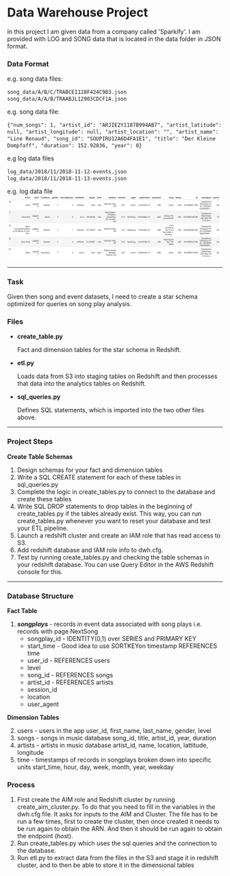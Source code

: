 # Data Warehouse Project
In this project I am given data from a company called 'Sparkify'.
I am provided with LOG and SONG data that is located in the data folder in JSON format.


### Data Format
e.g. song data files:
```
song_data/A/B/C/TRABCEI128F424C983.json
song_data/A/A/B/TRAABJL12903CDCF1A.json
```
e.g. song data file:
```
{"num_songs": 1, "artist_id": "ARJIE2Y1187B994AB7", "artist_latitude": null, "artist_longitude": null, "artist_location": "", "artist_name": "Line Renaud", "song_id": "SOUPIRU12A6D4FA1E1", "title": "Der Kleine Dompfaff", "duration": 152.92036, "year": 0}
```

e.g log data files
```
log_data/2018/11/2018-11-12-events.json
log_data/2018/11/2018-11-13-events.json
```

e.g. log data file
![](log-data.png)
 
---

### Task

Given then song and event datasets, I need to create a star schema optimized for queries on song play analysis.


### Files

* **create_table.py**

    Fact and dimension tables for the star schema in Redshift.
* **etl.py**
 
    Loads data from S3 into staging tables on Redshift and then processes that data into the analytics tables on Redshift.
* **sql_queries.py**
 
    Defines SQL statements, which is imported into the two other files above.

---

### Project Steps

**Create Table Schemas**

1. Design schemas for your fact and dimension tables
2. Write a SQL CREATE statement for each of these tables in sql_queries.py
3. Complete the logic in create_tables.py to connect to the database and create these tables
4. Write SQL DROP statements to drop tables in the beginning of create_tables.py if the tables already exist. This way, you can run create_tables.py whenever you want to reset your database and test your ETL pipeline.
5. Launch a redshift cluster and create an IAM role that has read access to S3.
6. Add redshift database and IAM role info to dwh.cfg.
7. Test by running create_tables.py and checking the table schemas in your redshift database. You can use Query Editor in the AWS Redshift console for this.

---

### Database Structure
**Fact Table**

1. ***songplays*** - records in event data associated with song plays i.e. records with page NextSong
    * songplay_id - IDENTITY(0,1) over SERIES and PRIMARY KEY
    * start_time - Good idea to use SORTKEYon timestamp REFERENCES time
    * user_id - REFERENCES users
    * level 
    * song_id - REFERENCES songs
    * artist_id - REFERENCES artists
    * session_id 
    * location
    * user_agent

**Dimension Tables**

2. users - users in the app
user_id, first_name, last_name, gender, level
3. songs - songs in music database
song_id, title, artist_id, year, duration
4. artists - artists in music database
artist_id, name, location, lattitude, longitude
5. time - timestamps of records in songplays broken down into specific units
start_time, hour, day, week, month, year, weekday


### Process

1. First create the AIM role and Redshift cluster by running create_aim_cluster.py.
To do that you need to fill in the variables in the dwh.cfg file.
It asks for inputs to the AIM and Cluster. The file has to be run a few times, first to create the cluster, then once created it needs to be run again to obtain the ARN.
And then it should be run again to obtain the endpoint (host).
2. Run create_tables.py which uses the sql queries and the connection to the database.
3. Run etl.py to extract data from the files in the S3 and stage it in redshift cluster, and to then be able to store it in the dimensional tables
